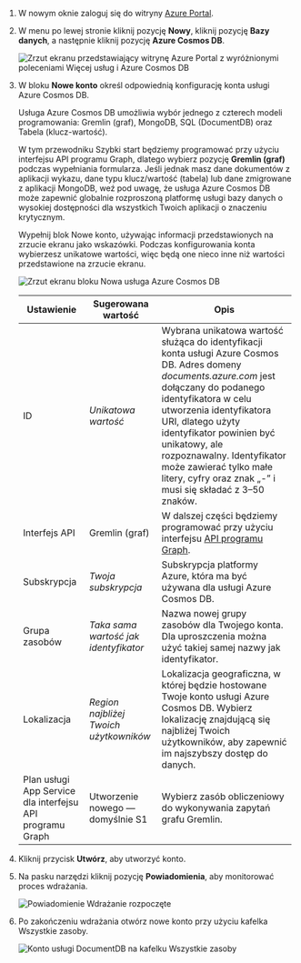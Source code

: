 1. W nowym oknie zaloguj się do witryny [Azure Portal](https://portal.azure.com/).
2. W menu po lewej stronie kliknij pozycję **Nowy**, kliknij pozycję **Bazy danych**, a następnie kliknij pozycję **Azure Cosmos DB**.
   
   ![Zrzut ekranu przedstawiający witrynę Azure Portal z wyróżnionymi poleceniami Więcej usług i Azure Cosmos DB](./media/cosmosdb-create-dbaccount-graph/create-nosql-db-databases-json-tutorial-1.png)

3. W bloku **Nowe konto** określ odpowiednią konfigurację konta usługi Azure Cosmos DB. 

    Usługa Azure Cosmos DB umożliwia wybór jednego z czterech modeli programowania: Gremlin (graf), MongoDB, SQL (DocumentDB) oraz Tabela (klucz-wartość).  
       
    W tym przewodniku Szybki start będziemy programować przy użyciu interfejsu API programu Graph, dlatego wybierz pozycję **Gremlin (graf)** podczas wypełniania formularza. Jeśli jednak masz dane dokumentów z aplikacji wykazu, dane typu klucz/wartość (tabela) lub dane zmigrowane z aplikacji MongoDB, weź pod uwagę, że usługa Azure Cosmos DB może zapewnić globalnie rozproszoną platformę usługi bazy danych o wysokiej dostępności dla wszystkich Twoich aplikacji o znaczeniu krytycznym.

    Wypełnij blok Nowe konto, używając informacji przedstawionych na zrzucie ekranu jako wskazówki. Podczas konfigurowania konta wybierzesz unikatowe wartości, więc będą one nieco inne niż wartości przedstawione na zrzucie ekranu. 
 
    ![Zrzut ekranu bloku Nowa usługa Azure Cosmos DB](./media/cosmosdb-create-dbaccount-graph/create-nosql-db-databases-json-tutorial-2.png)

    Ustawienie|Sugerowana wartość|Opis
    ---|---|---
    ID|*Unikatowa wartość*|Wybrana unikatowa wartość służąca do identyfikacji konta usługi Azure Cosmos DB. Adres domeny *documents.azure.com* jest dołączany do podanego identyfikatora w celu utworzenia identyfikatora URI, dlatego użyty identyfikator powinien być unikatowy, ale rozpoznawalny. Identyfikator może zawierać tylko małe litery, cyfry oraz znak „-” i musi się składać z 3–50 znaków.
    Interfejs API|Gremlin (graf)|W dalszej części będziemy programować przy użyciu interfejsu [API programu Graph](../articles/cosmos-db/graph-introduction.md).|
    Subskrypcja|*Twoja subskrypcja*|Subskrypcja platformy Azure, która ma być używana dla usługi Azure Cosmos DB. 
    Grupa zasobów|*Taka sama wartość jak identyfikator*|Nazwa nowej grupy zasobów dla Twojego konta. Dla uproszczenia można użyć takiej samej nazwy jak identyfikator. 
    Lokalizacja|*Region najbliżej Twoich użytkowników*|Lokalizacja geograficzna, w której będzie hostowane Twoje konto usługi Azure Cosmos DB. Wybierz lokalizację znajdującą się najbliżej Twoich użytkowników, aby zapewnić im najszybszy dostęp do danych.
    Plan usługi App Service dla interfejsu API programu Graph|Utworzenie nowego — domyślnie S1|Wybierz zasób obliczeniowy do wykonywania zapytań grafu Gremlin.

4. Kliknij przycisk **Utwórz**, aby utworzyć konto.
5. Na pasku narzędzi kliknij pozycję **Powiadomienia**, aby monitorować proces wdrażania.

    ![Powiadomienie Wdrażanie rozpoczęte](./media/cosmosdb-create-dbaccount-graph/azure-documentdb-nosql-notification.png)

6.  Po zakończeniu wdrażania otwórz nowe konto przy użyciu kafelka Wszystkie zasoby. 

    ![Konto usługi DocumentDB na kafelku Wszystkie zasoby](./media/cosmosdb-create-dbaccount-graph/azure-documentdb-all-resources.png)
